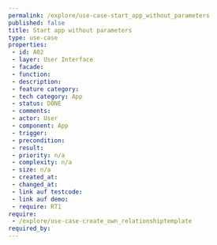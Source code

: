 ```yaml
---
permalink: /explore/use-case-start_app_without_parameters
published: false
title: Start app without parameters
type: use-case
properties:
 - id: A02
 - layer: User Interface
 - facade: 
 - function: 
 - description: 
 - feature category: 
 - tech category: App
 - status: DONE
 - comments: 
 - actor: User
 - component: App
 - trigger: 
 - precondition: 
 - result: 
 - priority: n/a
 - complexity: n/a
 - size: n/a
 - created_at: 
 - changed_at: 
 - link auf testcode: 
 - link auf demo: 
 - require: RT1
require:
 - /explore/use-case-create_own_relationshiptemplate
required_by:
---
```

